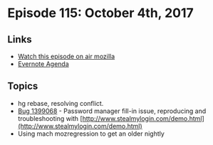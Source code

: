 # Episode 115: October 4th, 2017

## Links
* [Watch this episode on air mozilla](https://air.mozilla.org/the-joy-of-coding-episode-115/)
* [Evernote Agenda](https://www.evernote.com/l/AbKrjkVbmZJBQYdIC8NJiX3Htnf9tS6Ww20)

## Topics
* hg rebase, resolving conflict.
* [Bug 1399068](https://bugzilla.mozilla.org/show_bug.cgi?id=1399068) - Password manager fill-in issue, reproducing and troubleshooting with [http://www.stealmylogin.com/demo.html](http://www.stealmylogin.com/demo.html)
* Using mach mozregression to get an older nightly
